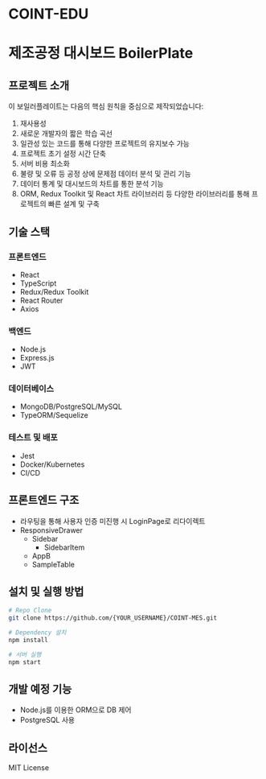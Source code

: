 # COINT-EDU

# 제조공정 대시보드 BoilerPlate

## 프로젝트 소개

이 보일러플레이트는 다음의 핵심 원칙을 중심으로 제작되었습니다:

1. 재사용성
2. 새로운 개발자의 짧은 학습 곡선
3. 일관성 있는 코드를 통해 다양한 프로젝트의 유지보수 가능
4. 프로젝트 초기 설정 시간 단축
5. 서버 비용 최소화
6. 불량 및 오류 등 공정 상에 문제점 데이터 분석 및 관리 기능
7. 데이터 통계 및 대시보드의 차트를 통한 분석 기능
8. ORM, Redux Toolkit 및 React 차트 라이브러리 등 다양한 라이브러리를 통해 프로젝트의 빠른 설계 및 구축

## 기술 스택

### 프론트엔드

- React
- TypeScript
- Redux/Redux Toolkit
- React Router
- Axios

### 백엔드

- Node.js
- Express.js
- JWT

### 데이터베이스

- MongoDB/PostgreSQL/MySQL
- TypeORM/Sequelize

### 테스트 및 배포

- Jest
- Docker/Kubernetes
- CI/CD

## 프론트엔드 구조

- 라우팅을 통해 사용자 인증 미진행 시 LoginPage로 리다이렉트
- ResponsiveDrawer
  - Sidebar
    - SidebarItem
  - AppB
  - SampleTable

## 설치 및 실행 방법

```bash
# Repo Clone
git clone https://github.com/{YOUR_USERNAME}/COINT-MES.git

# Dependency 설치
npm install

# 서버 실행
npm start
```

## 개발 예정 기능

- Node.js를 이용한 ORM으로 DB 제어
- PostgreSQL 사용

## 라이선스

MIT License
